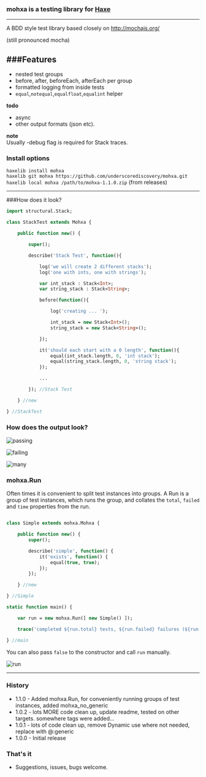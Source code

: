 ### mohxa is a testing library for [Haxe](http://haxe.org/)
---
A BDD style test library based closely on http://mochajs.org/

(still pronounced mocha)

###Features
---

- nested test groups
- before, after, beforeEach, afterEach per group
- formatted logging from inside tests
- `equal`,`notequal`,`equalfloat`,`equalint` helper

**todo**    

- async
- other output formats (json etc).

**note**   
Usually -debug flag is required for Stack traces.

### Install options

`haxelib install mohxa`   
`haxelib git mohxa https://github.com/underscorediscovery/mohxa.git`    
`haxelib local mohxa /path/to/mohxa-1.1.0.zip` (from releases)   

---

###How does it look?

```haxe
import structural.Stack;

class StackTest extends Mohxa {

    public function new() {

        super();

        describe('Stack Test', function(){

            log('we will create 2 different stacks');
            log('one with ints, one with strings');

            var int_stack : Stack<Int>;
            var string_stack : Stack<String>;

            before(function(){

                log('creating ... ');

                int_stack = new Stack<Int>();
                string_stack = new Stack<String>();

            });

            it('should each start with a 0 length', function(){
                equal(int_stack.length, 0, 'int stack');
                equal(string_stack.length, 0, 'string stack');
            });

            ...

        }); //Stack Test

    } //new

} //StackTest
```

### How does the output look?

![passing](./screens/mohxa_passing.png)

![failing](./screens/mohxa_failing.png)

![many](./screens/mohxa_many.png)

### mohxa.Run

Often times it is convenient to split test instances into groups.
A Run is a group of test instances, which runs the group,
and collates the `total`, `failed` and `time` properties from the run.

```haxe

class Simple extends mohxa.Mohxa {

    public function new() {
        super();

        describe('simple', function() {
            it('exists', function() {
                equal(true, true);
            });
        });

    } //new

} //Simple

static function main() {

    var run = new mohxa.Run([ new Simple() ]);

    trace('completed ${run.total} tests, ${run.failed} failures (${run.time}ms)');

} //main

```

You can also pass `false` to the constructor and call `run` manually.

![run](./screens/mohxa_run.png)

---

### History
- 1.1.0 - Added mohxa.Run, for conveniently running groups of test instances, added mohxa_no_generic
- 1.0.2 - lots MORE code clean up, update readme, tested on other targets. somewhere tags were added...    
- 1.0.1 - lots of code clean up, remove Dynamic use where not needed, replace with @:generic   
- 1.0.0 - Initial release

### That's it

- Suggestions, issues, bugs welcome.

